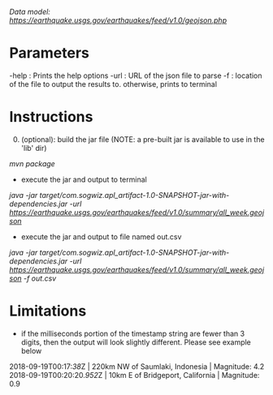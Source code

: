 

*Data model: https://earthquake.usgs.gov/earthquakes/feed/v1.0/geojson.php*

# Parameters
-help : Prints the help options
-url : URL of the json file to parse
-f : location of the file to output the results to. otherwise, prints to terminal

# Instructions
0. (optional): build the jar file (NOTE: a pre-built jar is available to use in the 'lib' dir)

*mvn package*

* execute the jar and output to terminal

*java -jar target/com.sogwiz.apl_artifact-1.0-SNAPSHOT-jar-with-dependencies.jar -url https://earthquake.usgs.gov/earthquakes/feed/v1.0/summary/all_week.geojson*

* execute the jar and output to file named out.csv

*java -jar target/com.sogwiz.apl_artifact-1.0-SNAPSHOT-jar-with-dependencies.jar -url https://earthquake.usgs.gov/earthquakes/feed/v1.0/summary/all_week.geojson -f out.csv*

# Limitations
* if the milliseconds portion of the timestamp string are fewer than 3 digits, then the output will look slightly different. Please see example below

2018-09-19T00:17:*38*Z | 220km NW of Saumlaki, Indonesia | Magnitude: 4.2
2018-09-19T00:20:20.*952*Z | 10km E of Bridgeport, California | Magnitude: 0.9

